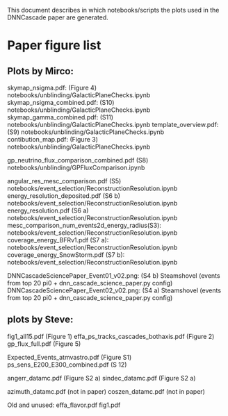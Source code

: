 This document describes in which notebooks/scripts the plots
used in the DNNCascade paper are generated.


Paper figure list
=================

Plots by Mirco:
---------------

skymap_nsigma.pdf: (Figure 4)                   notebooks/unblinding/GalacticPlaneChecks.ipynb
skymap_nsigma_combined.pdf: (S10)               notebooks/unblinding/GalacticPlaneChecks.ipynb
skymap_gamma_combined.pdf: (S11)                notebooks/unblinding/GalacticPlaneChecks.ipynb
template_overview.pdf: (S9)                     notebooks/unblinding/GalacticPlaneChecks.ipynb
contibution_map.pdf: (Figure 3)                 notebooks/unblinding/GalacticPlaneChecks.ipynb

gp_neutrino_flux_comparison_combined.pdf (S8)   notebooks/unblinding/GPFluxComparison.ipynb

angular_res_mesc_comparison.pdf (S5)            notebooks/event_selection/ReconstructionResolution.ipynb
energy_resolution_deposited.pdf (S6 b)          notebooks/event_selection/ReconstructionResolution.ipynb
energy_resolution.pdf (S6 a)                    notebooks/event_selection/ReconstructionResolution.ipynb
mesc_comparison_num_events2d_energy_radius(S3): notebooks/event_selection/ReconstructionResolution.ipynb
coverage_energy_BFRv1.pdf (S7 a):               notebooks/event_selection/ReconstructionResolution.ipynb
coverage_energy_SnowStorm.pdf (S7 b):           notebooks/event_selection/ReconstructionResolution.ipynb

DNNCascadeSciencePaper_Event01_v02.png: (S4 b)  Steamshovel (events from top 20 pi0 + dnn_cascade_science_paper.py config)
DNNCascadeSciencePaper_Event02_v02.png: (S4 a)  Steamshovel (events from top 20 pi0 + dnn_cascade_science_paper.py config)




plots by Steve:
---------------

fig1_all15.pdf (Figure 1)
effa_ps_tracks_cascades_bothaxis.pdf (Figure 2)
gp_flux_full.pdf (Figure 5)

Expected_Events_atmvastro.pdf (Figure S1)
ps_sens_E200_E300_combined.pdf (S 12)

angerr_datamc.pdf (Figure S2 a)
sindec_datamc.pdf (Figure S2 a)

azimuth_datamc.pdf (not in paper)
coszen_datamc.pdf (not in paper)




Old and unused: 
effa_flavor.pdf
fig1.pdf

